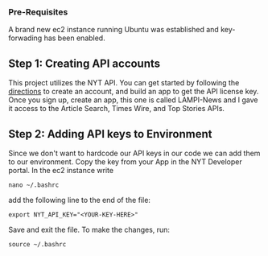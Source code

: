 ### Pre-Requisites
A brand new ec2 instance running Ubuntu was established and key-forwading has been enabled.

## Step 1: Creating API accounts
This project utilizes the NYT API. You can get started by following the [directions](https://developer.nytimes.com/get-started) to create an account, and build an app to get the API license key. Once you sign up, create an app, this one is called LAMPI-News and I gave it access to the Article Search, Times Wire, and Top Stories APIs. 

## Step 2: Adding API keys to Environment
Since we don't want to hardcode our API keys in our code we can add them to our environment. Copy the key from your App in the NYT Developer portal. In the ec2 instance write
```
nano ~/.bashrc
```
add the following line to the end of the file:
```
export NYT_API_KEY="<YOUR-KEY-HERE>"
```
Save and exit the file. To make the changes, run:
```
source ~/.bashrc
```


